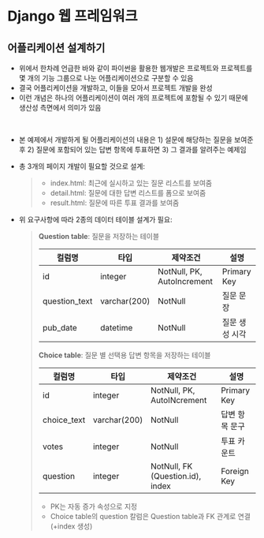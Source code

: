# Django 웹 프레임워크

## 어플리케이션 설계하기

- 위에서 한차례 언급한 바와 같이 파이썬을 활용한 웹개발은 프로젝트와 프로젝트를 몇 개의 기능 그룹으로 나눈 어플리케이션으로 구분할 수 있음
- 결국 어플리케이션을 개발하고, 이들을 모아서 프로젝트 개발을 완성
- 이런 개념은 하나의 어플리케이션이 여러 개의 프로젝트에 포함될 수 있기 때문에 생산성 측면에서 의미가 있음

<br>

- 본 예제에서 개발하게 될 어플리케이션의 내용은 1) 설문에 해당하는 질문을 보여준 후 2) 질문에 포함되어 있는 답변 항목에 투표하면 3) 그 결과를 알려주는 예제임

- 총 3개의 페이지 개발이 필요할 것으로 설계:

  > - index.html: 최근에 실시하고 있는 질문 리스트를 보여줌
  > - detail.html: 질문에 대한 답변 리스트를 폼으로 보여줌
  > - result.html: 질문에 따른 투표 결과를 보여줌

- 위 요구사항에 따라 2종의 데이터 테이블 설계가 필요:

  > **Question table**: 질문을 저장하는 테이블
  >
  > | 컬럼명        | 타입         | 제약조건                   | 설명           |
  > | ------------- | ------------ | -------------------------- | -------------- |
  > | id            | integer      | NotNull, PK, AutoIncrement | Primary Key    |
  > | question_text | varchar(200) | NotNull                    | 질문 문장      |
  > | pub_date      | datetime     | NotNull                    | 질문 생성 시각 |
  >
  > 
  >
  > **Choice table**: 질문 별 선택용 답변 항목을 저장하는 테이블
  >
  > | 컬럼명      | 타입         | 제약조건                         | 설명           |
  > | ----------- | ------------ | -------------------------------- | -------------- |
  > | id          | integer      | NotNull, PK, AutoINcrement       | Primary Key    |
  > | choice_text | varchar(200) | NotNull                          | 답변 항목 문구 |
  > | votes       | integer      | NotNull                          | 투표 카운트    |
  > | question    | integer      | NotNull, FK (Question.id), index | Foreign Key    |
  >
  > - PK는 자동 증가 속성으로 지정
  > - Choice table의 question 칼럼은 Question table과 FK 관계로 연결 (+index 생성)